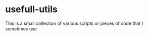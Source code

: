 # usefull-utils
This is a small collection of various scripts or pieces of code that I sometimes use
